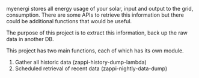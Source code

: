 myenergi stores all energy usage of your solar, input and output to the grid, consumption. There are some APIs to
retrieve this information but there could be additional functions that would be useful.

The purpose of this project is to extract this information, back up the raw data in another DB.

This project has two main functions, each of which has its own module.
1. Gather all historic data (zappi-history-dump-lambda)
2. Scheduled retrieval of recent data (zappi-nightly-data-dump)
